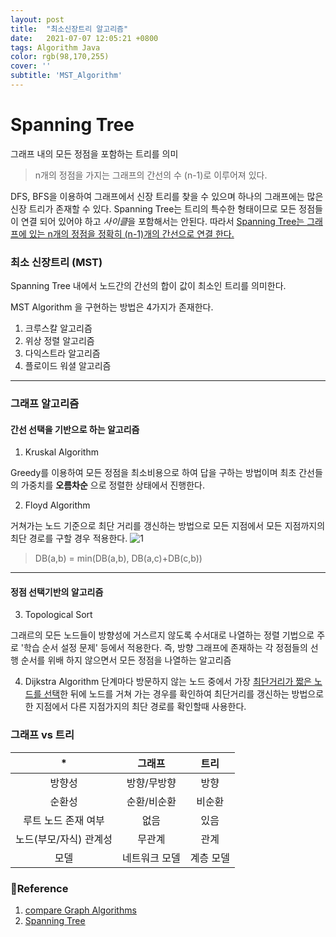 ```yaml
---
layout: post
title:  "최소신장트리 알고리즘"
date:   2021-07-07 12:05:21 +0800
tags: Algorithm Java
color: rgb(98,170,255)
cover: ''
subtitle: 'MST_Algorithm'
---
```


# Spanning Tree

그래프 내의 모든 정점을 포함하는 트리를 의미
> n개의 정점을 가지는 그래프의 간선의 수 (n-1)로 이루어져 있다.

DFS, BFS을 이용하여 그래프에서 신장 트리를 찾을 수 있으며 하나의 그래프에는 많은 신장 트리가 존재할 수 있다.
Spanning Tree는 트리의 특수한 형태이므로 모든 정점들이 연결 되어 있어야 하고 *사이클*을 포함해서는 안된다.
따라서 <u>Spanning Tree는 그래프에 있는 n개의 정점을 정확히 (n-1)개의 간선으로 연결 한다.</u>

### 최소 신장트리 (MST)
Spanning Tree 내에서 노드간의 간선의 합이 값이 최소인 트리를 의미한다.

MST Algorithm 을 구현하는 방법은 4가지가 존재한다.

1. 크루스칼 알고리즘
2. 위상 정렬 알고리즘
3. 다익스트라 알고리즘
4. 플로이드 워셜 알고리즘

---

### 그래프 알고리즘

#### 간선 선택을 기반으로 하는 알고리즘

1. Kruskal Algorithm

Greedy를 이용하여 모든 정점을 최소비용으로 하여 답을 구하는 방법이며 최초 간선들의 가중치를 
**오름차순** 으로 정렬한 상태에서 진행한다.

2.  Floyd Algorithm

거쳐가는 노드 기준으로 최단 거리를 갱신하는 방법으로 모든 지점에서 모든 지점까지의 최단 경로를 구할 경우 적용한다.
![1](https://t1.daumcdn.net/cfile/tistory/99D9634B5C31877A26)
> DB(a,b) = min(DB(a,b), DB(a,c)+DB(c,b))

---

#### 정점 선택기반의 알고리즘

3. Topological Sort

그래르의 모든 노드들이 방향성에 거스르지 않도록 수서대로 나열하는 정렬 기법으로 주로 '학습 순서 설정 문제' 등에서 적용한다.
즉, 방향 그래프에 존재하는 각 정점들의 선행 순서를 위배 하지 않으면서 모든 정점을 나열하는 알고리즘

4. Dijkstra Algorithm
단계마다 방문하지 않는 노드 중에서 가장 <u>최단거리가 짧은 노드를 선택</u>한 뒤에 노드를
   거쳐 가는 경우를 확인하여 최단거리를 갱신하는 방법으로 한 지점에서 다른 지점가지의 최단 경로를 확인할때 사용한다.
   

### 그래프 vs 트리

|*|그래프|트리|
|:---:|:---:|:---:|
|방향성|방향/무방향| 방향|
|순환성|순환/비순환|비순환|
|루트 노드 존재 여부|없음|있음|
|노드(부모/자식) 관계성|무관계|관계|
|모델|네트워크 모델|계층 모델|


### 🧾Reference
1. [compare Graph Algorithms](https://data-make.tistory.com/527)
2. [Spanning Tree](https://gmlwjd9405.github.io/2018/08/28/algorithm-mst.html)